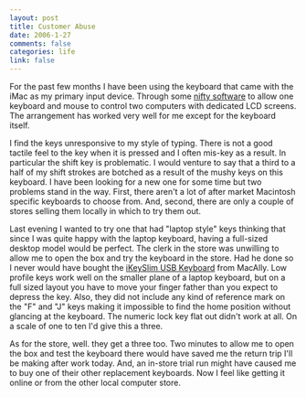 ```yaml
--- 
layout: post
title: Customer Abuse
date: 2006-1-27
comments: false
categories: life
link: false
---
```

For the past few months I have been using the keyboard that came with the iMac as my primary input device. Through some <a href="http://synergy2.sourceforge.net/" title="Synergy">nifty software</a> to allow one keyboard and mouse to control two computers with dedicated LCD screens. The arrangement has worked very well for me except for the keyboard itself.

I find the keys unresponsive to my style of typing. There is not a good tactile feel to the key when it is pressed and I often mis-key as a result. In particular the shift key is problematic. I would venture to say that a third to a half of my shift strokes are botched as a result of the mushy keys on this keyboard. I have been looking for a new one for some time but two problems stand in the way. First, there aren't a lot of after market Macintosh specific keyboards to choose from. And, second, there are only a couple of stores selling them locally in which to try them out.

Last evening I wanted to try one that had "laptop style" keys thinking that since I was quite happy with the laptop keyboard, having a full-sized desktop model would be perfect. The clerk in the store was unwilling to allow me to open the box and try the keyboard in the store. Had he done so I never would have bought the <a href="http://macally.com/spec/usb/input_device/ikeyslim.html" title="iKeySlim USB Keyboard">iKeySlim USB Keyboard</a> from MacAlly. Low profile keys work well on the smaller plane of a laptop keyboard, but on a full sized layout you have to move your finger father than you expect to depress the key. Also, they did not include any kind of reference mark on the "F" and "J" keys making it impossible to find the home position without glancing at the keyboard. The numeric lock key flat out didn't work at all. On a scale of one to ten I'd give this a three.

As for the store, well. they get a three too. Two minutes to allow me to open the box and test the keyboard there would have saved me the return trip I'll be making after work today. And, an in-store trial run might have caused me to buy one of their other replacement keyboards. Now I feel like getting it online or from the other local computer store.
